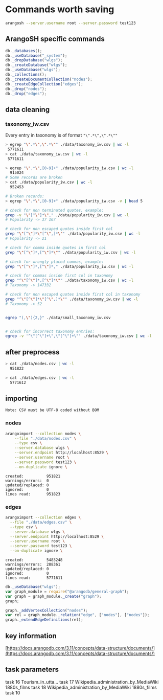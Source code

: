 # Commands worth saving

```bash
arangosh --server.username root --server.password test123
```

## ArangoSH specific commands

```javascript
db._databases();
db._useDatabase("_system");
db._dropDatabase("wlgs");
db._createDatabase("wlgs");
db._useDatabase("wlgs");
db._collections();
db._createDocumentCollection("nodes");
db._createEdgeCollection("edges");
db._drop("nodes");
db._drop("edges");
```

## data cleaning

### taxonomy_iw.csv

Every entry in taxonomy is of format `"\".*\",\".*\""`

```bash
> egrep "\".*\",\".*\"" ./data/taxonomy_iw.csv | wc -l
 5771611
> cat ./data/taxonomy_iw.csv | wc -l
 5771611
```

```bash
> egrep "\".*\",[0-9]+" ./data/popularity_iw.csv | wc -l
  915024
# Some records are broken
> cat ./data/popularity_iw.csv | wc -l
  952453

# Broken records:
> egrep "\".*\",[0-9]+" ./data/popularity_iw.csv -v | head 5
```

```bash
# check for non terminated quotes, example:
grep -v "\"[^\"]*\"," ./data/popularity_iw.csv | wc -l 
# Popularity -> 37 167

# check for non escaped quotes inside first col
grep "\"[^\"]*\"[^\",]*\"" ./data/popularity_iw.csv | wc -l
# Popularity -> 21

# check for comma inside quotes in first col
grep "\"[^\"]*,[^\"]*\"" ./data/popularity_iw.csv | wc -l

# check for wrongly placed commas, example:
grep "\"[^\"]*,[^\"]*," ./data/popularity_iw.csv | wc -l

# check for commas inside first col in taxonomy
grep "^\"[^\"]*,[^\"]*\"" ./data/taxonomy_iw.csv | wc -l
# Taxonomy -> 147332

# check for non escaped quotes inside first col in taxonomy
grep "^\"[^\"]*\"[^\",]*\"" ./data/taxonomy_iw.csv | wc -l
# Taxonomy -> 52


egrep "(,\"){2,}" ./data/small_taxonomy_iw.csv


# check for incorrect taxonomy entries:
egrep -v '^\"[^\"]+\",\"[^\"]+\"' ./data/taxonomy_iw.csv | wc -l
```

## after preprocess

```bash
> cat ./data/nodes.csv | wc -l
  951822

> cat ./data/edges.csv | wc -l
  5771612
```

## importing

`Note: CSV must be UTF-8 coded without BOM`

### nodes

```bash
arangoimport --collection nodes \
    --file "./data/nodes.csv" \
    --type csv \
    --server.database wlgs \
    --server.endpoint http://localhost:8529 \
    --server.username root \
    --server.password test123 \
    --on-duplicate ignore \
```

```plaintext
created:          951821
warnings/errors:  0
updated/replaced: 0
ignored:          0
lines read:       951823
```

### edges

```bash
arangoimport --collection edges \
  --file "./data/edges.csv" \
  --type csv \
  --server.database wlgs \
  --server.endpoint http://localhost:8529 \
  --server.username root \
  --server.password test123 \
  --on-duplicate ignore \
```

```plaintext
created:          5483248
warnings/errors:  288361
updated/replaced: 0
ignored:          0
lines read:       5771611
```

```javascript
db._useDatabase("wlgs");
var graph_module = require("@arangodb/general-graph");
var graph = graph_module._create("graph");
graph;

graph._addVertexCollection("nodes");
var rel = graph_module._relation("edge", ["nodes"], ["nodes"]);
graph._extendEdgeDefinitions(rel);
```

## key information

[https://docs.arangodb.com/3.11/concepts/data-structure/documents/](https://docs.arangodb.com/3.11/concepts/data-structure/documents/)

## task parameters

task 16 Tourism_in_utta...
task 17 Wikipedia_administration_by_MediaWiki 1880s_films
task 18 Wikipedia_administration_by_MediaWiki 1880s_films
task 10
